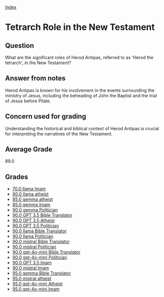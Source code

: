 
[Index](../index.md)
# Tetrarch Role in the New Testament
## Question
What are the significant roles of Herod Antipas, referred to as 'Herod the tetrarch', in the New Testament?

## Answer from notes
Herod Antipas is known for his involvement in the events surrounding the ministry of Jesus, including the beheading of John the Baptist and the trial of Jesus before Pilate.

## Concern used for grading
Understanding the historical and biblical context of Herod Antipas is crucial for interpreting the narratives of the New Testament.

## Average Grade
89.0

## Grades
 * [70.0 llama Imam](../answers/llama_Imam/Tetrarch_Role_in_the_New_Testament.md)
 * [80.0 llama atheist](../answers/llama_atheist/Tetrarch_Role_in_the_New_Testament.md)
 * [85.0 gemma atheist](../answers/gemma_atheist/Tetrarch_Role_in_the_New_Testament.md)
 * [85.0 gemma Imam](../answers/gemma_Imam/Tetrarch_Role_in_the_New_Testament.md)
 * [90.0 gemma Politician](../answers/gemma_Politician/Tetrarch_Role_in_the_New_Testament.md)
 * [90.0 GPT 3.5 Bible Translator](../answers/GPT_3.5_Bible_Translator/Tetrarch_Role_in_the_New_Testament.md)
 * [90.0 GPT 3.5 Atheist](../answers/GPT_3.5_Atheist/Tetrarch_Role_in_the_New_Testament.md)
 * [90.0 GPT 3.5 Politician](../answers/GPT_3.5_Politician/Tetrarch_Role_in_the_New_Testament.md)
 * [90.0 llama Bible Translator](../answers/llama_Bible_Translator/Tetrarch_Role_in_the_New_Testament.md)
 * [90.0 llama Politician](../answers/llama_Politician/Tetrarch_Role_in_the_New_Testament.md)
 * [90.0 mistral Bible Translator](../answers/mistral_Bible_Translator/Tetrarch_Role_in_the_New_Testament.md)
 * [90.0 mistral Politician](../answers/mistral_Politician/Tetrarch_Role_in_the_New_Testament.md)
 * [90.0 gpt-4o-mini Bible Translator](../answers/gpt-4o-mini_Bible_Translator/Tetrarch_Role_in_the_New_Testament.md)
 * [90.0 gpt-4o-mini Politician](../answers/gpt-4o-mini_Politician/Tetrarch_Role_in_the_New_Testament.md)
 * [90.0 GPT 3.5 Imam](../answers/GPT_3.5_Imam/Tetrarch_Role_in_the_New_Testament.md)
 * [90.0 mistral Imam](../answers/mistral_Imam/Tetrarch_Role_in_the_New_Testament.md)
 * [95.0 gemma Bible Translator](../answers/gemma_Bible_Translator/Tetrarch_Role_in_the_New_Testament.md)
 * [95.0 mistral atheist](../answers/mistral_atheist/Tetrarch_Role_in_the_New_Testament.md)
 * [95.0 gpt-4o-mini Atheist](../answers/gpt-4o-mini_Atheist/Tetrarch_Role_in_the_New_Testament.md)
 * [95.0 gpt-4o-mini Imam](../answers/gpt-4o-mini_Imam/Tetrarch_Role_in_the_New_Testament.md)
